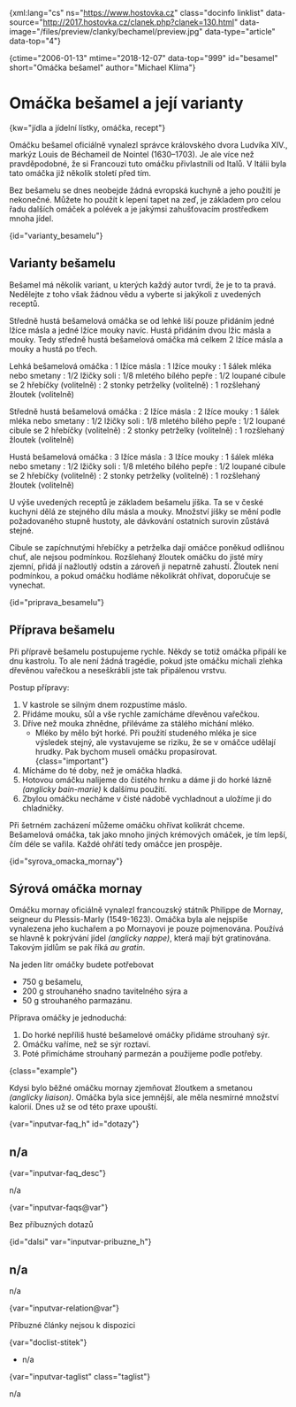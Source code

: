 
{xml:lang="cs" ns="https://www.hostovka.cz" class="docinfo linklist" data-source="http://2017.hostovka.cz/clanek.php?clanek=130.html" data-image="/files/preview/clanky/bechamel/preview.jpg" data-type="article" data-top="4"}

{ctime="2006-01-13" mtime="2018-12-07" data-top="999" id="besamel" short="Omáčka bešamel" author="Michael Klíma"}

# Omáčka bešamel a její varianty 

{kw="jídla a jídelní lístky, omáčka, recept"}

Omáčku bešamel oficiálně vynalezl správce královského dvora Ludvíka XIV., markýz Louis de Béchameil de Nointel (1630–1703). Je ale více než pravděpodobné, že si Francouzi tuto omáčku přivlastnili od Italů. V Itálii byla tato omáčka již několik století před tím. 

Bez bešamelu se dnes neobejde žádná evropská kuchyně a jeho použití je nekonečné. Můžete ho použít k lepení tapet na zeď, je základem pro celou řadu dalších omáček a polévek a je jakýmsi zahušťovacím prostředkem mnoha jídel. 

{id="varianty_besamelu"}

## Varianty bešamelu 

Bešamel má několik variant, u kterých každý autor tvrdí, že je to ta pravá. Nedělejte z toho však žádnou vědu a vyberte si jakýkoli z uvedených receptů. 

Středně hustá bešamelová omáčka se od lehké liší pouze přidáním jedné lžíce másla a jedné lžíce mouky navíc. Hustá přidáním dvou lžic másla a mouky. Tedy středně hustá bešamelová omáčka má celkem 2 lžíce másla a mouky a hustá po třech. 

Lehká bešamelová omáčka 
:   1 lžíce másla 
:   1 lžíce mouky 
:   1 šálek mléka nebo smetany 
:   1/2 lžičky soli 
:   1/8 mletého bílého pepře 
:   1/2 loupané cibule se 2 hřebíčky (volitelně) 
:   2 stonky petrželky (volitelně) 
:   1 rozšlehaný žloutek (volitelně) 

Středně hustá bešamelová omáčka 
:   2 lžíce másla 
:   2 lžíce mouky 
:   1 šálek mléka nebo smetany 
:   1/2 lžičky soli 
:   1/8 mletého bílého pepře 
:   1/2 loupané cibule se 2 hřebíčky (volitelně) 
:   2 stonky petrželky (volitelně) 
:   1 rozšlehaný žloutek (volitelně) 

Hustá bešamelová omáčka 
:   3 lžíce másla 
:   3 lžíce mouky 
:   1 šálek mléka nebo smetany 
:   1/2 lžičky soli 
:   1/8 mletého bílého pepře 
:   1/2 loupané cibule se 2 hřebíčky (volitelně) 
:   2 stonky petrželky (volitelně) 
:   1 rozšlehaný žloutek (volitelně) 

U výše uvedených receptů je základem bešamelu jíška. Ta se v české kuchyni dělá ze stejného dílu másla a mouky. Množství jíšky se mění podle požadovaného stupně hustoty, ale dávkování ostatních surovin zůstává stejné. 

Cibule se zapíchnutými hřebíčky a petrželka dají omáčce poněkud odlišnou chuť, ale nejsou podmínkou. Rozšlehaný žloutek omáčku do jisté míry zjemní, přidá jí nažloutlý odstín a zároveň ji nepatrně zahustí. Žloutek není podmínkou, a pokud omáčku hodláme několikrát ohřívat, doporučuje se vynechat. 

{id="priprava_besamelu"}

## Příprava bešamelu 

Při přípravě bešamelu postupujeme rychle. Někdy se totiž omáčka připálí ke dnu kastrolu. To ale není žádná tragédie, pokud jste omáčku míchali zlehka dřevěnou vařečkou a neseškrábli jste tak připálenou vrstvu. 

Postup přípravy: 

  1. V kastrole se silným dnem rozpustíme máslo. 
  2. Přidáme mouku, sůl a vše rychle zamícháme dřevěnou vařečkou. 
  3. Dříve než mouka zhnědne, přiléváme za stálého míchání mléko. 
      * Mléko by mělo být horké. Při použití studeného mléka je sice výsledek stejný, ale vystavujeme se riziku, že se v omáčce udělají hrudky. Pak bychom museli omáčku propasírovat. {class="important"}
  4. Mícháme do té doby, než je omáčka hladká. 
  5. Hotovou omáčku nalijeme do čistého hrnku a dáme ji do horké lázně _(anglicky bain-marie)_ k dalšímu použití. 
  6. Zbylou omáčku necháme v čisté nádobě vychladnout a uložíme ji do chladničky. 

Při šetrném zacházení můžeme omáčku ohřívat kolikrát chceme. Bešamelová omáčka, tak jako mnoho jiných krémových omáček, je tím lepší, čím déle se vařila. Každé ohřátí tedy omáčce jen prospěje. 

{id="syrova\_omacka\_mornay"}

## Sýrová omáčka mornay 

Omáčku mornay oficiálně vynalezl francouzský státník Philippe de Mornay, seigneur du Plessis-Marly (1549-1623). Omáčka byla ale nejspíše vynalezena jeho kuchařem a po Mornayovi je pouze pojmenována. Používá se hlavně k pokrývání jídel _(anglicky nappe)_, která mají být gratinována. Takovým jídlům se pak říká _au gratin_. 

Na jeden litr omáčky budete potřebovat 

  * 750 g bešamelu, 
  * 200 g strouhaného snadno tavitelného sýra a 
  * 50 g strouhaného parmazánu. 

Příprava omáčky je jednoduchá: 

  1. Do horké nepříliš husté bešamelové omáčky přidáme strouhaný sýr. 
  2. Omáčku vaříme, než se sýr roztaví. 
  3. Poté přimícháme strouhaný parmezán a použijeme podle potřeby. 

{class="example"}

Kdysi bylo běžné omáčku mornay zjemňovat žloutkem a smetanou _(anglicky liaison)_. Omáčka byla sice jemnější, ale měla nesmírné množství kalorií. Dnes už se od této praxe upouští. 

{var="inputvar-faq_h" id="dotazy"}

## n/a 

{var="inputvar-faq_desc"}

n/a 

{var="inputvar-faqs@var"}

Bez příbuzných dotazů 

{id="dalsi" var="inputvar-pribuzne_h"}

## n/a 

n/a 

{var="inputvar-relation@var"}

Příbuzné články nejsou k dispozici 

{var="doclist-stitek"}

  * n/a 

{var="inputvar-taglist" class="taglist"}

n/a

